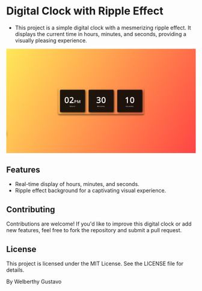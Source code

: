 # Digital Clock with Ripple Effect

- This project is a simple digital clock with a mesmerizing ripple effect. It displays the current time in hours, minutes, and seconds, providing a visually pleasing experience.

![Digital Clock with Ripple Effect](ScreenshotDigitalClock.png)

## Features

- Real-time display of hours, minutes, and seconds.
- Ripple effect background for a captivating visual experience.

## Contributing

Contributions are welcome! If you'd like to improve this digital clock or add new features, feel free to fork the repository and submit a pull request.

## License

This project is licensed under the MIT License. See the LICENSE file for details.

By Welberthy Gustavo
